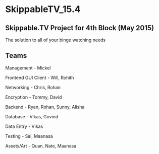 # SkippableTV_15.4
Skippable.TV Project for 4th Block (May 2015)
---
The solution to all of your binge watching needs

Teams
---
Management 				-		Mickel

Frontend GUI Client		-		Will, Rohith 

Networking				-		Chris, Rohan

Encryption				-		Tommy, David

Backend					-		Ryan, Rohan, Sunny, Alisha

Database				-		Vikas, Govind

Data Entry				-		Vikas

Testing					-		Sai, Maanasa

Assets/Art 				-		Quan, Nate, Maanasa